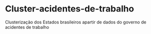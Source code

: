 # Cluster-acidentes-de-trabalho
Clusterização dos Estados brasileiros apartir de dados do governo de acidentes de trabalho
